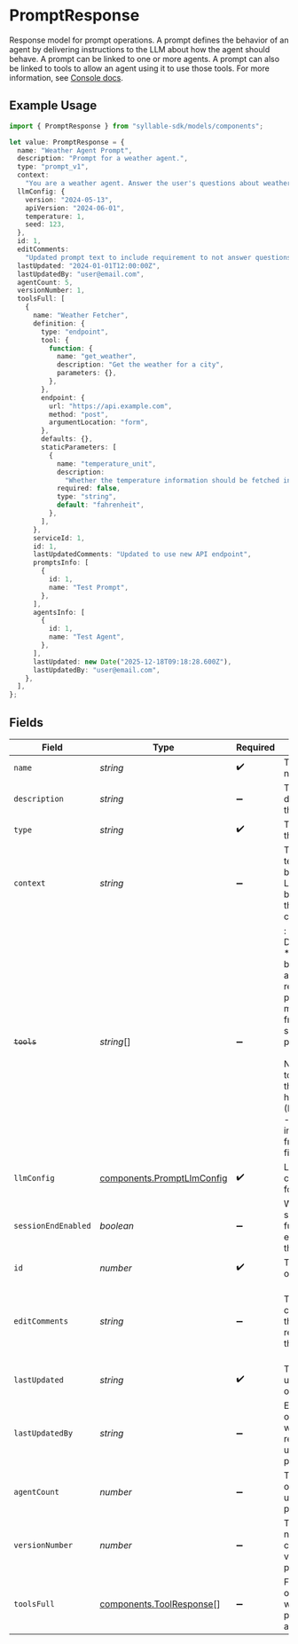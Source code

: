 # PromptResponse

Response model for prompt operations.
A prompt defines the behavior of an agent by delivering instructions to the LLM about how the
agent should behave. A prompt can be linked to one or more agents. A prompt can also be linked to
tools to allow an agent using it to use those tools. For more information, see
[Console docs](https://docs.syllable.ai/Resources/Prompts).

## Example Usage

```typescript
import { PromptResponse } from "syllable-sdk/models/components";

let value: PromptResponse = {
  name: "Weather Agent Prompt",
  description: "Prompt for a weather agent.",
  type: "prompt_v1",
  context:
    "You are a weather agent. Answer the user's questions about weather and nothing else.",
  llmConfig: {
    version: "2024-05-13",
    apiVersion: "2024-06-01",
    temperature: 1,
    seed: 123,
  },
  id: 1,
  editComments:
    "Updated prompt text to include requirement to not answer questions that aren't about weather.",
  lastUpdated: "2024-01-01T12:00:00Z",
  lastUpdatedBy: "user@email.com",
  agentCount: 5,
  versionNumber: 1,
  toolsFull: [
    {
      name: "Weather Fetcher",
      definition: {
        type: "endpoint",
        tool: {
          function: {
            name: "get_weather",
            description: "Get the weather for a city",
            parameters: {},
          },
        },
        endpoint: {
          url: "https://api.example.com",
          method: "post",
          argumentLocation: "form",
        },
        defaults: {},
        staticParameters: [
          {
            name: "temperature_unit",
            description:
              "Whether the temperature information should be fetched in Celsius or Fahrenheit",
            required: false,
            type: "string",
            default: "fahrenheit",
          },
        ],
      },
      serviceId: 1,
      id: 1,
      lastUpdatedComments: "Updated to use new API endpoint",
      promptsInfo: [
        {
          id: 1,
          name: "Test Prompt",
        },
      ],
      agentsInfo: [
        {
          id: 1,
          name: "Test Agent",
        },
      ],
      lastUpdated: new Date("2025-12-18T09:18:28.600Z"),
      lastUpdatedBy: "user@email.com",
    },
  ],
};
```

## Fields

| Field                                                                                                                                                                                                                                   | Type                                                                                                                                                                                                                                    | Required                                                                                                                                                                                                                                | Description                                                                                                                                                                                                                             | Example                                                                                                                                                                                                                                 |
| --------------------------------------------------------------------------------------------------------------------------------------------------------------------------------------------------------------------------------------- | --------------------------------------------------------------------------------------------------------------------------------------------------------------------------------------------------------------------------------------- | --------------------------------------------------------------------------------------------------------------------------------------------------------------------------------------------------------------------------------------- | --------------------------------------------------------------------------------------------------------------------------------------------------------------------------------------------------------------------------------------- | --------------------------------------------------------------------------------------------------------------------------------------------------------------------------------------------------------------------------------------- |
| `name`                                                                                                                                                                                                                                  | *string*                                                                                                                                                                                                                                | :heavy_check_mark:                                                                                                                                                                                                                      | The prompt name                                                                                                                                                                                                                         | Weather Agent Prompt                                                                                                                                                                                                                    |
| `description`                                                                                                                                                                                                                           | *string*                                                                                                                                                                                                                                | :heavy_minus_sign:                                                                                                                                                                                                                      | The description of the prompt                                                                                                                                                                                                           | Prompt for a weather agent.                                                                                                                                                                                                             |
| `type`                                                                                                                                                                                                                                  | *string*                                                                                                                                                                                                                                | :heavy_check_mark:                                                                                                                                                                                                                      | The type of the prompt                                                                                                                                                                                                                  | prompt_v1                                                                                                                                                                                                                               |
| `context`                                                                                                                                                                                                                               | *string*                                                                                                                                                                                                                                | :heavy_minus_sign:                                                                                                                                                                                                                      | The prompt text that will be sent to the LLM at the beginning of the conversation                                                                                                                                                       | You are a weather agent. Answer the user's questions about weather and nothing else.                                                                                                                                                    |
| ~~`tools`~~                                                                                                                                                                                                                             | *string*[]                                                                                                                                                                                                                              | :heavy_minus_sign:                                                                                                                                                                                                                      | : warning: ** DEPRECATED **: This will be removed in a future release, please migrate away from it as soon as possible.<br/><br/>Names of the tools to which the prompt has access (DEPRECATED - use information from full tools field instead) | hangup                                                                                                                                                                                                                                  |
| `llmConfig`                                                                                                                                                                                                                             | [components.PromptLlmConfig](../../models/components/promptllmconfig.md)                                                                                                                                                                | :heavy_check_mark:                                                                                                                                                                                                                      | LLM configuration for a prompt.                                                                                                                                                                                                         |                                                                                                                                                                                                                                         |
| `sessionEndEnabled`                                                                                                                                                                                                                     | *boolean*                                                                                                                                                                                                                               | :heavy_minus_sign:                                                                                                                                                                                                                      | Whether session end functionality is enabled for this prompt                                                                                                                                                                            | false                                                                                                                                                                                                                                   |
| `id`                                                                                                                                                                                                                                    | *number*                                                                                                                                                                                                                                | :heavy_check_mark:                                                                                                                                                                                                                      | The internal ID of the prompt                                                                                                                                                                                                           | 1                                                                                                                                                                                                                                       |
| `editComments`                                                                                                                                                                                                                          | *string*                                                                                                                                                                                                                                | :heavy_minus_sign:                                                                                                                                                                                                                      | The comments for the most recent edit to the prompt                                                                                                                                                                                     | Updated prompt text to include requirement to not answer questions that aren't about weather.                                                                                                                                           |
| `lastUpdated`                                                                                                                                                                                                                           | *string*                                                                                                                                                                                                                                | :heavy_check_mark:                                                                                                                                                                                                                      | The last updated date of the prompt                                                                                                                                                                                                     | 2024-01-01T12:00:00Z                                                                                                                                                                                                                    |
| `lastUpdatedBy`                                                                                                                                                                                                                         | *string*                                                                                                                                                                                                                                | :heavy_minus_sign:                                                                                                                                                                                                                      | Email address of the user who most recently updated the prompt                                                                                                                                                                          | user@email.com                                                                                                                                                                                                                          |
| `agentCount`                                                                                                                                                                                                                            | *number*                                                                                                                                                                                                                                | :heavy_minus_sign:                                                                                                                                                                                                                      | The number of agents using the prompt                                                                                                                                                                                                   | 5                                                                                                                                                                                                                                       |
| `versionNumber`                                                                                                                                                                                                                         | *number*                                                                                                                                                                                                                                | :heavy_minus_sign:                                                                                                                                                                                                                      | The version number of the current version of the prompt                                                                                                                                                                                 | 1                                                                                                                                                                                                                                       |
| `toolsFull`                                                                                                                                                                                                                             | [components.ToolResponse](../../models/components/toolresponse.md)[]                                                                                                                                                                    | :heavy_minus_sign:                                                                                                                                                                                                                      | Full definitions of tools to which the prompt has access                                                                                                                                                                                |                                                                                                                                                                                                                                         |